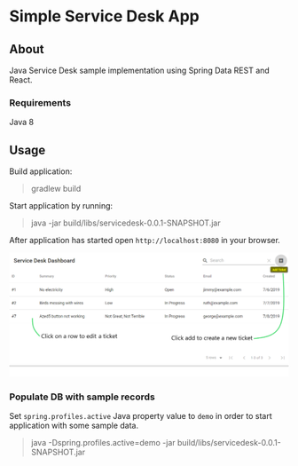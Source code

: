 # Simple Service Desk App

## About

Java Service Desk sample implementation using Spring Data REST and React.

### Requirements

Java 8

## Usage

Build application:

> gradlew build

Start application by running:

> java -jar build/libs/servicedesk-0.0.1-SNAPSHOT.jar

After application has started open `http://localhost:8080` in your browser.

![dashboard_PNG](https://github.com/perfectglitch/servicedesk/raw/master/servicedesk.PNG)

### Populate DB with sample records

Set `spring.profiles.active` Java property value to `demo` in order to start application with some sample data.

> java -Dspring.profiles.active=demo -jar build/libs/servicedesk-0.0.1-SNAPSHOT.jar

